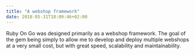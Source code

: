 ```yaml
---
title: "A webshop framework"
date: 2018-05-31T18:09:46+02:00
---
```


Ruby On Go was designed primarily as a webshop framework. The goal of the gem being simply to allow me to develop and deploy multiple webshops at a very small cost, but with great speed, scalability and maintainability.

